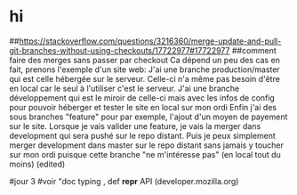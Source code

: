 # hi
##https://stackoverflow.com/questions/3216360/merge-update-and-pull-git-branches-without-using-checkouts/17722977#17722977 
##comment faire des merges sans passer par checkout
Ca dépend un peu des cas en fait, prenons l'exemple d'un site web:
J'ai une branche production/master qui est celle hébergée sur le serveur. Celle-ci n'a même pas besoin d'être en local car le seul à l'utiliser c'est le serveur.
J'ai une branche développement qui est le miroir de celle-ci mais avec les infos de config pour pouvoir héberger et tester le site en local sur mon ordi
Enfin j'ai des sous branches "feature" pour par exemple, l'ajout d'un moyen de payement sur le site.
Lorsque je vais valider une feature, je vais la merger dans development qui sera pushé sur le repo distant. Puis je peux simplement merger development dans master sur le repo distant sans jamais y toucher sur mon ordi puisque cette branche "ne m'intéresse pas" (en local tout du moins) (edited) 

#jour 3 
#voir "doc typing , def __repr__
API (developer.mozilla.org)
